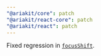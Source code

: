 ```yaml
---
"@ariakit/core": patch
"@ariakit/react-core": patch
"@ariakit/react": patch
---
```


Fixed regression in [`focusShift`](https://ariakit.org/reference/composite-provider#focusshift).
